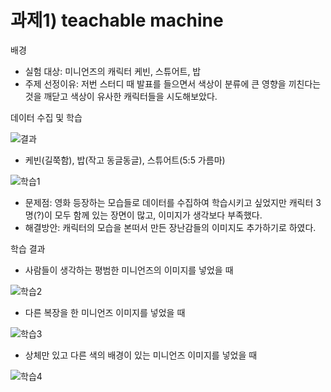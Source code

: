 # 과제1) teachable machine

 배경
* 실험 대상: 미니언즈의 캐릭터 케빈, 스튜어트, 밥
* 주제 선정이유: 저번 스터디 때 발표를 들으면서 색상이 분류에 큰 영향을 끼친다는 것을 깨닫고 색상이 유사한 캐릭터들을 시도해보았다.

데이터 수집 및 학습

![결과](https://github.com/sejongsmarcle/2024_Spring_SMARCLE_Snaegi_Study/assets/162878532/08640b38-a853-46ad-aab1-df4381f159ca)

* 케빈(길쭉함), 밥(작고 동글동글), 스튜어트(5:5 가름마)

![학습1](https://github.com/sejongsmarcle/2024_Spring_SMARCLE_Snaegi_Study/assets/162878532/8fb5d50e-ef95-4b65-9695-c0619895e176)

* 문제점: 영화 등장하는 모습들로 데이터를 수집하여 학습시키고 싶었지만 캐릭터 3명(?)이 모두 함께 있는 장면이 많고, 이미지가 생각보다 부족했다.
* 해결방안: 캐릭터의 모습을 본떠서 만든 장난감들의 이미지도 추가하기로 하였다.

학습 결과

* 사람들이 생각하는 평범한 미니언즈의 이미지를 넣었을 때

![학습2](https://github.com/sejongsmarcle/2024_Spring_SMARCLE_Snaegi_Study/assets/162878532/863e4adf-3e44-4ca5-a976-abaa648b8d71)

* 다른 복장을 한 미니언즈 이미지를 넣었을 때
  
![학습3](https://github.com/sejongsmarcle/2024_Spring_SMARCLE_Snaegi_Study/assets/162878532/303b166b-cc21-4b64-991f-4a554d85f173)

* 상체만 있고 다른 색의 배경이 있는 미니언즈 이미지를 넣었을 때
  
![학습4](https://github.com/sejongsmarcle/2024_Spring_SMARCLE_Snaegi_Study/assets/162878532/2b4d4cca-9abe-4255-84a4-2a3e8fc13012)
